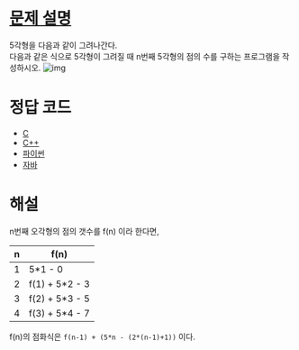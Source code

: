 # [문제 설명](https://codeup.kr/problem.php?id=2722)
5각형을 다음과 같이 그려나간다.<br>
다음과 같은 식으로 5각형이 그려질 때 n번째 5각형의 점의 수를 구하는 프로그램을 작성하시오.
![img](https://codeup.kr/upload/201706/173.jpg)



# 정답 코드
- [C](code/p2722.c)
- [C++](code/p2722.cpp)
- [파이썬](code/p2722.py)
- [자바](code/p2722.java)



# 해설
n번째 오각형의 점의 갯수를 f(n) 이라 한다면,

| n   | f(n)                          |
|-----|-------------------------------|
| 1   | 5*1 - 0                       |
| 2   | f(1) + 5*2 - 3                |
| 3   | f(2) + 5*3 - 5                |
| 4   | f(3) + 5*4 - 7                |

f(n)의 점화식은 `f(n-1) + (5*n - (2*(n-1)+1))` 이다.